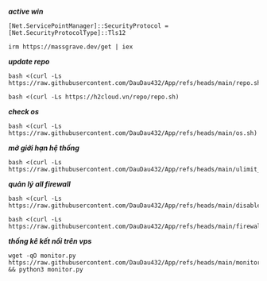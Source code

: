 ***active win***
```
[Net.ServicePointManager]::SecurityProtocol = [Net.SecurityProtocolType]::Tls12
```
```
irm https://massgrave.dev/get | iex
```

***update repo***
```
bash <(curl -Ls https://raw.githubusercontent.com/DauDau432/App/refs/heads/main/repo.sh)
```
```
bash <(curl -Ls https://h2cloud.vn/repo/repo.sh)
```
***check os***
```
bash <(curl -Ls https://raw.githubusercontent.com/DauDau432/App/refs/heads/main/os.sh)
```

***mở giới hạn hệ thống***
```
bash <(curl -Ls https://raw.githubusercontent.com/DauDau432/App/refs/heads/main/ulimit_max_tuner.sh)
```
***quản lý all firewall***
```
bash <(curl -Ls https://raw.githubusercontent.com/DauDau432/App/refs/heads/main/disable_firewalls.sh)
```
```
bash <(curl -Ls https://raw.githubusercontent.com/DauDau432/App/refs/heads/main/firewall_manager.sh)
```

***thống kê kết nối trên vps***
```
wget -qO monitor.py https://raw.githubusercontent.com/DauDau432/App/refs/heads/main/monitor.py && python3 monitor.py
```
